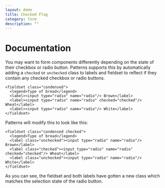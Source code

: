 ```yaml
---
layout: demo
title: Checked Flag
category: form
description: ""
---
```


# Documentation

You may want to form components differently depending on the state of
their checkbox or radio button. Patterns supports this by automatically
adding a `checked` or `unchecked` class to labels and fieldset to
reflect if they contain any checked checkbox or radio buttons.

    <fieldset class="condensed">
      <legend>Type of bread</legend>
      <label><input type="radio" name="radio"/> Brown</label>
      <label><input type="radio" name="radio" checked="checked"/> Wheat</label>
      <label><input type="radio" name="radio"/> White</label>
    </fieldset>

Patterns will modify this to look like this:

    <fieldset class="condensed checked">
      <legend>Type of bread</legend>
      <label class="unchecked"><input type="radio" name="radio"/> Brown</label>
      <label class="checked"><input type="radio" name="radio" checked="checked"/> Wheat</label>
      <label class="unchecked"><input type="radio" name="radio"/> White</label>
    </fieldset>

As you can see, the fieldset and both labels have gotten a new class
which matches the selection state of the radio button.